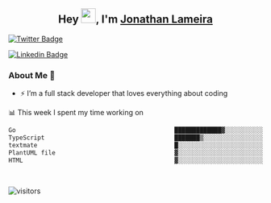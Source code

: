 <h2 align="center">Hey <img src="https://github.com/TheDudeThatCode/TheDudeThatCode/blob/master/Assets/Hi.gif" width="29">, I'm <a href="https://www.linkedin.com/in/jonathanlameira/">Jonathan Lameira</a></h2>

[![Twitter Badge](https://img.shields.io/badge/-@jlameira-3333cc?style=flat-square&labelColor=3333cc&logo=twitter&logoColor=white&link=https://twitter.com/jlameira)](https://twitter.com/jlameira) 
  
[![Linkedin Badge](https://img.shields.io/badge/-Jonathan%20Lameira-3333cc?style=flat-square&logo=Linkedin&logoColor=white&link=https://www.linkedin.com/in/jonathanlameira/)](https://www.linkedin.com/in/jonathanlameira/)


### About Me 🚀
- ⚡  I’m a full stack developer that loves everything about coding</br>

<!-- ![Jonathan Lameira github stats](https://github-readme-stats.vercel.app/api?username=jlameirameli&show_icons=true&hide_border=true)&nbsp;&nbsp; -->

📊 This week I spent my time working on
<!--START_SECTION:waka-->

```txt
Go                                            █████████████▓░░░░░░░░░░░   54.65 %
TypeScript                                    ███████▒░░░░░░░░░░░░░░░░░   29.45 %
textmate                                      █░░░░░░░░░░░░░░░░░░░░░░░░   03.64 %
PlantUML file                                 ▓░░░░░░░░░░░░░░░░░░░░░░░░   02.79 %
HTML                                          ▓░░░░░░░░░░░░░░░░░░░░░░░░   02.02 %
```

<!--END_SECTION:waka-->

<br />

![visitors](https://visitor-badge.laobi.icu/badge?page_id=jlameirameli.jlameirameli)
